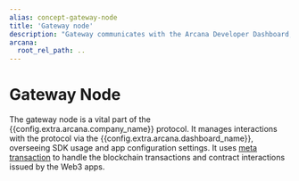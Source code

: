 ```yaml
---
alias: concept-gateway-node
title: 'Gateway node'
description: "Gateway communicates with the Arcana Developer Dashboard, the ADKG subsystem and the blockchain. Developers don't interact with it directly."
arcana:
  root_rel_path: ..
---
```


# Gateway Node

The gateway node is a vital part of the {{config.extra.arcana.company_name}} protocol. It manages interactions with the protocol via the {{config.extra.arcana.dashboard_name}}, overseeing SDK usage and app configuration settings. It uses [meta transaction](http://www.arcana.network/blog/a-quick-guide-to-understand-meta-transactions) to handle the blockchain transactions and contract interactions issued by the Web3 apps.

